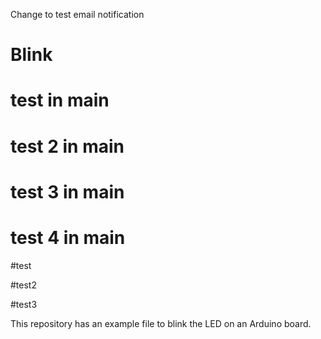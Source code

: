 Change to test email notification
# Blink

# test in main

# test 2 in main

# test 3 in main

# test 4 in main

#test

#test2

#test3

This repository has an example file to blink the LED on an Arduino board.

